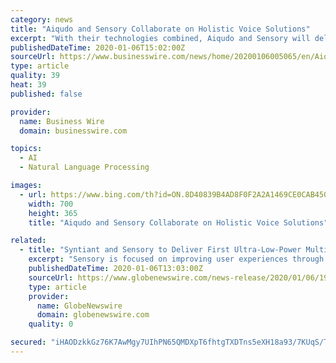 ```yaml
---
category: news
title: "Aiqudo and Sensory Collaborate on Holistic Voice Solutions"
excerpt: "With their technologies combined, Aiqudo and Sensory will deliver a fully integrated end-to-end solution that combines Sensory’s wake word, voice biometrics and natural language recognition technologies with Aiqudo’s multilingual intent understanding ..."
publishedDateTime: 2020-01-06T15:02:00Z
sourceUrl: https://www.businesswire.com/news/home/20200106005065/en/Aiqudo-Sensory-Collaborate-Holistic-Voice-Solutions
type: article
quality: 39
heat: 39
published: false

provider:
  name: Business Wire
  domain: businesswire.com

topics:
  - AI
  - Natural Language Processing

images:
  - url: https://www.bing.com/th?id=ON.8D40839B4AD8F0F2A2A1469CE0CAB450
    width: 700
    height: 365
    title: "Aiqudo and Sensory Collaborate on Holistic Voice Solutions"

related:
  - title: "Syntiant and Sensory to Deliver First Ultra-Low-Power Multi-Language Voice Solution at the Edge"
    excerpt: "Sensory is focused on improving user experiences through embedded machine learning technologies such as voice, vision and natural language processing. The company pioneered the use of neural network approaches for embedded speech recognition for consumer electronics with a well-engineered and patented codebase that has shipped in over 2 billion ..."
    publishedDateTime: 2020-01-06T13:03:00Z
    sourceUrl: https://www.globenewswire.com/news-release/2020/01/06/1966398/0/en/Syntiant-and-Sensory-to-Deliver-First-Ultra-Low-Power-Multi-Language-Voice-Solution-at-the-Edge.html
    type: article
    provider:
      name: GlobeNewswire
      domain: globenewswire.com
    quality: 0

secured: "iHAODzkkGz76K7AwMgy7UIhPN65QMDXpT6fhtgTXDTns5eXH18a93/7KUqS/TpN02BThN1T6ZCVotils7N/lhbMNFT3Z00R5Q/S0xTrroIgo6kivpQj3fLHLkCnNd0pD5DgmQ+PwwCHDjz1GFD+tXIARbLyQ8Vv+leRec8GSrsiSnzW9jNlJzeuA0yAl4BZPv5PS4DU+XUYriCPOnRwUxaI6gZLua4/VKrFFV1melgi0W+l8h2Hm9TW2fxXA0+zMk12UhaVVOY606f3hm5WtDw==;/7snbnwy8hO3wvVPbDdSOw=="
---
```


